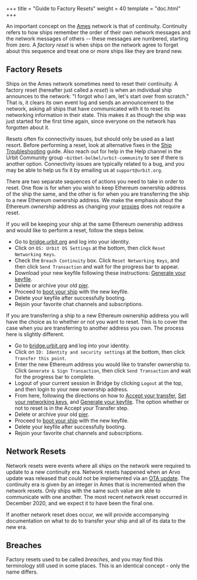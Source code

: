 +++
title = "Guide to Factory Resets"
weight = 40
template = "doc.html"
+++

An important concept on the [Ames](https://developers.urbit.org/system/kernel/ames) network is that of
continuity. Continuity refers to how ships remember the order of their own
network messages and the network messages of others -- these messages are
numbered, starting from zero. A _factory reset_ is when ships on the network agree to
forget about this sequence and treat one or more ships like they are brand new.

## Factory Resets

Ships on the Ames network sometimes need to reset their continuity. A factory
reset (hereafter just called a _reset_) is
when an individual ship announces to the network: "I forgot who I am, let's
start over from scratch." That is, it clears its own event log and sends an
announcement to the network, asking all ships that have communicated with it to
reset its networking information in their state. This makes it as though the
ship was just started for the first time again, since everyone on the network
has forgotten about it.

Resets often fix connectivity issues, but should only be used as a last
resort. Before performing a reset, look at alternative fixes in the [Ship
Troubleshooting](/manual/os/ship-troubleshooting) guide. Also reach out for help
in the Help channel in the Urbit Community group
`~bitbet-bolbel/urbit-community` to see if there is another option. Connectivity
issues are typically related to a bug, and you may be able to help us fix it by
emailing us at `support@urbit.org`.

There are two separate sequences of actions you need to take in order to reset.
One flow is for when you wish to keep Ethereum ownership address of the ship the
same, and the other is for when you are transferring the ship to a new Ethereum
ownership address. We make the emphasis about the Ethereum _ownership_ address
as changing your [proxies](https://developers.urbit.org/glossary/proxies) does not require a reset.

If you will be keeping your ship at the same Ethereum ownership address and
would like to perform a reset, follow the steps below.

- Go to [bridge.urbit.org](https://bridge.urbit.org) and log into your identity.
- Click on `OS: Urbit OS Settings` at the bottom, then click `Reset Networking Keys`.
- Check the `Breach Continuity` box. Click `Reset Networking Keys`, and then
  click `Send Transaction` and wait for the progress bar to appear.
- Download your new keyfile following these instructions: [Generate your
  keyfile](/manual/id/using-bridge#generate-your-keyfile).
- Delete or archive your old [pier](https://developers.urbit.org/glossary/pier).
- Proceed to [boot your ship](/manual/getting-started/self-hosted/cli#boot-your-planet) with the
  new keyfile.
- Delete your keyfile after successfully booting.
- Rejoin your favorite chat channels and subscriptions.

If you are transferring a ship to a new Ethereum ownership address you will have
the choice as to whether or not you want to reset. This is to cover the case
when you are transferring to another address you own. The process here is
slightly different.

- Go to [bridge.urbit.org](https://bridge.urbit.org) and log into your identity.
- Click on `ID: Identity and security settings` at the bottom, then click
  `Transfer this point`.
- Enter the new Ethereum address you would like to transfer ownership to. Click
  `Generate & Sign Transaction`, then click `Send Transaction` and wait for the
  progress bar to complete.
- Logout of your current session in Bridge by clicking `Logout` at the top, and
  then login to your new ownership address.
- From here, following the directions on how to [Accept your
  transfer](/manual/id/using-bridge#accept-your-transfer), [Set your networking
  keys](/manual/id/using-bridge#set-your-networking-keys), and [Generate your
  keyfile](/manual/id/using-bridge#generate-your-keyfile). The option whether or
  not to reset is in the Accept your Transfer step.
- Delete or archive your old [pier](https://developers.urbit.org/glossary/pier).
- Proceed to [boot your ship](/manual/getting-started/self-hosted/cli#boot-your-planet) with the
  new keyfile.
- Delete your keyfile after successfully booting.
- Rejoin your favorite chat channels and subscriptions.

## Network Resets

Network resets were events where all ships on the network were required to
update to a new continuity era. Network resets happened when an Arvo update
was released that could not be implemented via an [OTA
update](https://developers.urbit.org/glossary/ota-updates). The continuity era is given by an integer
in Ames that is incremented when the network resets. Only ships with the same
such value are able to communicate with one another. The most recent network
reset occurred in December 2020, and we expect it to have been the final one.

If another network reset does occur, we will provide accompanying documentation
on what to do to transfer your ship and all of its data to the new era.

## Breaches

Factory resets used to be called _breaches_, and you may find this terminology
still used in some places. This is an identical concept - only the name differs.
